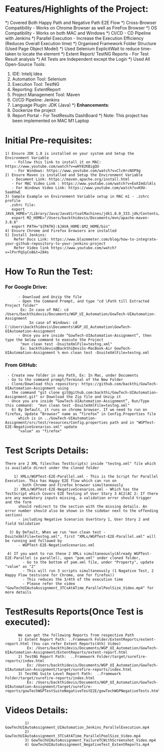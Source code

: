 # Features/Highlights of the Project:

*) Covered Both Happy Path and Negative Path E2E Flow
*) Cross-Browser Compatibility - Works on Chrome Browser as well as FireFox Browser
*) OS Compatibility - Works on both MAC and Windows
*) CI/CD - CD Pipeline with Jenkins
*) Parallel Execution - Increase the Execution Efficiency (Reduces Overall Execution time)
*) Organised Framework Folder Structure (Used Page Object Model)
*) Used Selenium ExplicitWait to reduce time-taken to locate the element
*) Extent Report/ TestNG Reports - For Test Result analysis
*) All Tests are Independent except the Login
*) Used All Open-Source Tools:
1) IDE: Intelij Idea
2) Automation Tool: Selenium
3) Execution Tool: TestNG
4) Reporting: ExtentReport
5) Project Management Tool: Maven
6) CI/CD Pipeline: Jenkins
7) Language Plugin: JDK (Java)
*) **Enhancements**:
1) Dockerize the project
2) Report Portal - For TestResults DashBoard
*) Note: This project has been implemented on MAC M1 Laptop

# Initial Pre-requisites:
    1) Ensure JDK 1.8 is installed on your system and Setup the Environment Variable
        - Follow this link to install it on MAC: https://www.youtube.com/watch?v=wHY82KBigQU 
        - For Windows: https://www.youtube.com/watch?v=ClcHrcNXP9g
    2) Ensure Maven is installed and Setup the Environment Variable
       - Document Link: https://maven.apache.org/install.html
       - For MAC Video Link : https://www.youtube.com/watch?v=EoXImdzlAls
       - For Windows Video Link: https://www.youtube.com/watch?v=K9U-5aa8VwE
    3) Sample Example on Environment Variable setup in MAC m1 - .zshrc profile
      .zshrc file:
       export JAVA_HOME="/Library/Java/JavaVirtualMachines/jdk1.8.0_333.jdk/Contents/Home"
       export M2_HOME="/Users/backthidevis/Documents/mvn/apache-maven-3.8.6"
       export PATH="${PATH}:$JAVA_HOME:$M2_HOME/bin"
    4) Ensure Chrome and Firefox browsers are installed
    5) Install Jenkins: 
        Refer Docs Link: https://www.blazemeter.com/blog/how-to-integrate-your-github-repository-to-your-jenkins-project
        Refer Video link https://www.youtube.com/watch?v=lPxrPqSyCo8&t=284s

# How To Run the Test:
### For Google Drive:
          - Download and Unzip the file
          - Open the Command Prompt, and type "cd \Path till Extracted Project folder"
           Ex: In case of MAC: cd /Users/backthidevis/Documents/WGP_UI_Automation/GowTech-UIAutomation-Assignment
               In case of Windows: cd C:\Users\backthidevis\Documents\WGP_UI_Automation\GowTech-UIAutomation-Assignment
          - Once you are inside “GowTech-UIAutomation-Assignment”, then type the below command to execute the Project
           "mvn clean test -DsuiteXmlFile=testng.xml"
           Ex: backthidevis@BackthiDeviSs-MacBook-Air GowTech-UIAutomation-Assignment % mvn clean test -DsuiteXmlFile=testng.xml

###   From GitHub:

     - Create new folder in any Path, Ex: In Mac, under Documents
     - Go to the command prompt/Terminal of the New Folder
     - Clone/Download this repository: https://github.com/backthi/GowTech-UIAutomation-Assignment using 
       the command "git clone git@github.com:backthi/GowTech-UIAutomation-Assignment.git" or Download the Zip file and Unzip it
     - Once you are inside “GowTech-UIAutomation-Assignment”, Run/Type this command:  "mvn clean test -DsuiteXmlFile=testng.xml"
       6) By Default, it runs on chrome browser. If we need to run on firefox, Update “Browser” name as “firefox” in Config.Properties file 
          which is in ../GowTech-UIAutomation-Assignment/src/test/resources/Config.properties path and in "WGPTest-E2E-NegativeScenarios.xml" update
          "value" as "firefox"

# Test Scripts Details:
    There are 2 XML files(has TestScripts) inside "testng.xml" file which is available direct under the cloned folder
       
        1) XMLs/WGPTest-E2E-Parallel.xml - This is the Script for Parallel Execution. This has Happy E2E flow which can run on
          - both Chrome and Firefox browser simultaneously       
        2) XMLs/WGPTest-E2E-NegativeScenarios.xml - Which has the TestScript which Covers E2E Testing of User Story 3 AC2(AC 2: If there are any mandatory inputs missing, a validation error should trigger and the form
          should redirect to the section with the missing details. An error number should also be shown in the sidebar next to the offending section)
          - including Negative Scenarios UserStory 1, User Story 2 and field Validation

      3) By Default, When we run "mvn clean test -DsuiteXmlFile=testng.xml", first "XMLs/WGPTest-E2E-Parallel.xml" will be running and followed by
          - WGPTest-E2E-NegativeScenarios.xml

     4) If you want to run these 2 XMLs simultaneously(Already WGPTest-E2E-Parallel is parallel), open "pom.xml" under cloned folder,
            - Go to the bottom of pom.xml file, under "Property", update "value" as "2"
            - This will run 3 scripts simultaneously (1 Nagative Test, 2 Happy Flow tests(one for Chrome, one for firefox))
            - This reduces the 3/4th of the execution time
            - Please refer the video "GowTechUIAutoAssignment_3TCsAtATime_ParallelPoolSize_Video.mp4" for more details

# TestResults Reports(Once Test is executed):

          We can get the following Reports from respective Path
          1) Extent Report Path: ..Framework Folder/ExtentReports/extent-report.html (You can refer Extent Reports(4th) Video)
              Ex: /Users/backthidevis/Documents/WGP_UI_Automation/GowTech-UIAutomation-Assignment/ExtentReports/extent-report.html
          2) TestNG Report Path:  ..Framework Folder/target/surefire-reports/index.html
              Ex: /Users/backthidevis/Documents/WGP_UI_Automation/GowTech-UIAutomation-Assignment/target/surefire-reports/index.html
          3) TestNG Suite Level Report Path:  ..Framework Folder/target/surefire-reports/index.html
              Ex: /Users/backthidevis/Documents/WGP_UI_Automation/GowTech-UIAutomation-Assignment/target/surefire-reports/gowTechWGPTestSuiteNegativeTestE2E/gowTechWGPNegativeTests.html

# Videos Details:

             1) GowTechUIAutoAssignment_UIAutomation_Jenkins_ParallelExecution.mp4 
             2) GowTechUIAutoAssignment_3TCsAtATime_ParallelPoolSize_Video.mp4 
             3) GowTechUIAutoAssignment_FailureTCWithScreenshot_Video.mp4 
             4) GowTechUIAutoAssignment_NegativeTest_ExtentReports.mp4
                    
